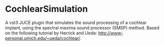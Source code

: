 # CochlearSimulation

A vst3 JUCE plugin that simulates the sound processing of a cochlear implant, using the spectral maxima sound processor (SMSP) method. Based on the following tutorial by Herrick and Ueda: http://www-personal.umich.edu/~ueda/cochlear/.
